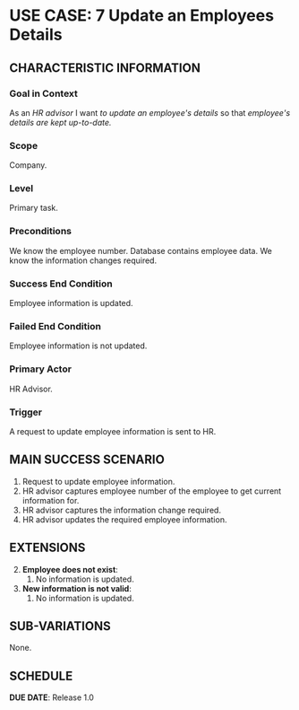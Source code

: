 # USE CASE: 7 Update an Employees Details

## CHARACTERISTIC INFORMATION

### Goal in Context

As an *HR advisor* I want *to update an employee's details* so that *employee's details are kept up-to-date.*

### Scope

Company.

### Level

Primary task.

### Preconditions

We know the employee number.  Database contains employee data. We know the information changes required.

### Success End Condition

Employee information is updated.

### Failed End Condition

Employee information is not updated.

### Primary Actor

HR Advisor.

### Trigger

A request to update employee information is sent to HR.

## MAIN SUCCESS SCENARIO

1. Request to update employee information.
2. HR advisor captures employee number of the employee to get current information for.
3. HR advisor captures the information change required.
4. HR advisor updates the required employee information.

## EXTENSIONS

2. **Employee does not exist**:
    1. No information is updated.
3. **New information is not valid**:
    1. No information is updated.

## SUB-VARIATIONS

None.

## SCHEDULE

**DUE DATE**: Release 1.0
